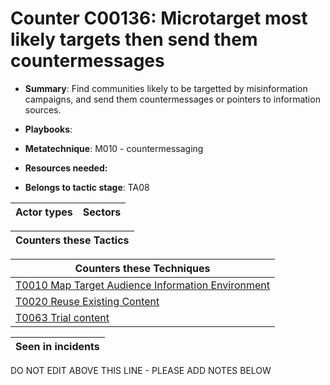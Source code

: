 # Counter C00136: Microtarget most likely targets then send them countermessages

* **Summary**: Find communities likely to be targetted by misinformation campaigns, and send them countermessages or pointers to information sources. 

* **Playbooks**: 

* **Metatechnique**: M010 - countermessaging

* **Resources needed:** 

* **Belongs to tactic stage**: TA08


| Actor types | Sectors |
| ----------- | ------- |



| Counters these Tactics |
| ---------------------- |



| Counters these Techniques |
| ------------------------- |
| [T0010 Map Target Audience Information Environment](../generated_pages/techniques/T0010.md) |
| [T0020 Reuse Existing Content](../generated_pages/techniques/T0020.md) |
| [T0063 Trial content](../generated_pages/techniques/T0063.md) |



| Seen in incidents |
| ----------------- |


DO NOT EDIT ABOVE THIS LINE - PLEASE ADD NOTES BELOW